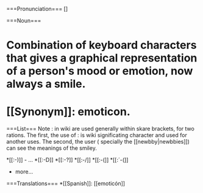 ===Pronunciation===
[]

===Noun===
# Combination of keyboard characters that gives a graphical representation of a person's mood or emotion, now always a smile.
# [[Synonym]]: emoticon.

===List===
Note : in wiki are used generally within skare brackets, for two rations. The first, the use of : is wiki significating character and used for another uses. The second, the user ( specially the [[newbby|newbbies]]) can see the meanings of the smiley.

*[[:-)]] - ...
*[[:-D]]
*[[:-?]]
*[[:-/]]
*[[:-(]]
*[[:´-(]]
* more...

===Translations===
*[[Spanish]]: [[emoticón]]